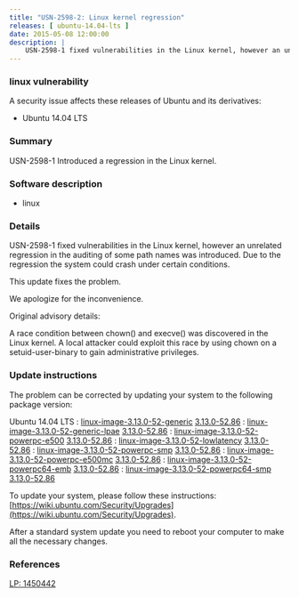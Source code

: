 ```yaml
---
title: "USN-2598-2: Linux kernel regression"
releases: [ ubuntu-14.04-lts ]
date: 2015-05-08 12:00:00
description: |
    USN-2598-1 fixed vulnerabilities in the Linux kernel, however an unrelated regression in the auditing of some path names was introduced. Due to the regression the system could crash under certain conditions.
--- 
```

 
### linux vulnerability

A security issue affects these releases of Ubuntu and its derivatives:

* Ubuntu 14.04 LTS

### Summary

USN-2598-1 Introduced a regression in the Linux kernel. 

### Software description

* linux 

### Details

USN-2598-1 fixed vulnerabilities in the Linux kernel, however an unrelated regression in the auditing of some path names was introduced. Due to the regression the system could crash under certain conditions.

This update fixes the problem.

We apologize for the inconvenience.

Original advisory details:

 A race condition between chown() and execve() was discovered in the Linux kernel. A local attacker could exploit this race by using chown on a setuid-user-binary to gain administrative privileges. 

### Update instructions

The problem can be corrected by updating your system to the following package version:

Ubuntu 14.04 LTS
 : [linux-image-3.13.0-52-generic](https://launchpad.net/ubuntu/+source/linux) <span> [3.13.0-52.86](https://launchpad.net/ubuntu/+source/linux/3.13.0-52.86) </span> 
 : [linux-image-3.13.0-52-generic-lpae](https://launchpad.net/ubuntu/+source/linux) <span> [3.13.0-52.86](https://launchpad.net/ubuntu/+source/linux/3.13.0-52.86) </span> 
 : [linux-image-3.13.0-52-powerpc-e500](https://launchpad.net/ubuntu/+source/linux) <span> [3.13.0-52.86](https://launchpad.net/ubuntu/+source/linux/3.13.0-52.86) </span> 
 : [linux-image-3.13.0-52-lowlatency](https://launchpad.net/ubuntu/+source/linux) <span> [3.13.0-52.86](https://launchpad.net/ubuntu/+source/linux/3.13.0-52.86) </span> 
 : [linux-image-3.13.0-52-powerpc-smp](https://launchpad.net/ubuntu/+source/linux) <span> [3.13.0-52.86](https://launchpad.net/ubuntu/+source/linux/3.13.0-52.86) </span> 
 : [linux-image-3.13.0-52-powerpc-e500mc](https://launchpad.net/ubuntu/+source/linux) <span> [3.13.0-52.86](https://launchpad.net/ubuntu/+source/linux/3.13.0-52.86) </span> 
 : [linux-image-3.13.0-52-powerpc64-emb](https://launchpad.net/ubuntu/+source/linux) <span> [3.13.0-52.86](https://launchpad.net/ubuntu/+source/linux/3.13.0-52.86) </span> 
 : [linux-image-3.13.0-52-powerpc64-smp](https://launchpad.net/ubuntu/+source/linux) <span> [3.13.0-52.86](https://launchpad.net/ubuntu/+source/linux/3.13.0-52.86) </span> 

To update your system, please follow these instructions: [https://wiki.ubuntu.com/Security/Upgrades](https://wiki.ubuntu.com/Security/Upgrades).

After a standard system update you need to reboot your computer to make all the necessary changes. 

### References

 [LP: 1450442](https://launchpad.net/bugs/1450442)
 
